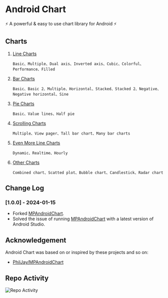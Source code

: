 # Android Chart

:zap: A powerful & easy to use chart library for Android :zap:

## Charts

1. [Line Charts](https://github.com/cnwutianhao/android-chart/tree/main/demo/src/main/java/com/tyhoo/android/chart/demo/ui/linechart)
   ```
   Basic、Multiple、Dual axis、Inverted axis、Cubic、Colorful、Performance、Filled
   ```

2. [Bar Charts](https://github.com/cnwutianhao/android-chart/tree/main/demo/src/main/java/com/tyhoo/android/chart/demo/ui/barchart)
   ```
   Basic、Basic 2、Multiple、Horizontal、Stacked、Stacked 2、Negative、Negative horizontal、Sine
   ```

3. [Pie Charts](https://github.com/cnwutianhao/android-chart/tree/main/demo/src/main/java/com/tyhoo/android/chart/demo/ui/piechart)
   ```
   Basic、Value lines、Half pie
   ```

4. [Scrolling Charts](https://github.com/cnwutianhao/android-chart/tree/main/demo/src/main/java/com/tyhoo/android/chart/demo/ui/scrollingchart)
   ```
   Multiple、View pager、Tall bar chart、Many bar charts
   ```

5. [Even More Line Charts](https://github.com/cnwutianhao/android-chart/tree/main/demo/src/main/java/com/tyhoo/android/chart/demo/ui/evenmorelinechart)
   ```
   Dynamic、Realtime、Hourly
   ```

6. [Other Charts](https://github.com/cnwutianhao/android-chart/tree/main/demo/src/main/java/com/tyhoo/android/chart/demo/ui/otherchart)
   ```
   Combined chart、Scatted plot、Bubble chart、Candlestick、Radar chart
   ```

## Change Log

### [1.0.0] - 2024-01-15

+ Forked [MPAndroidChart](https://github.com/PhilJay/MPAndroidChart).
+ Solved the issue of running [MPAndroidChart](https://github.com/PhilJay/MPAndroidChart) with a latest version of Android Studio.

## Acknowledgement

Android Chart was based on or inspired by these projects and so on:
+ [PhilJay/MPAndroidChart](https://github.com/PhilJay/MPAndroidChart)

## Repo Activity

![Repo Activity](https://repobeats.axiom.co/api/embed/2bc87c4570eb9726022a08b40ebf1b746af6624d.svg "Repobeats analytics image")

